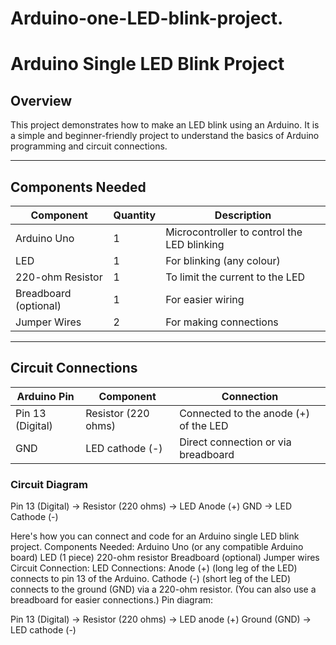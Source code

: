 # Arduino-one-LED-blink-project.
# Arduino Single LED Blink Project

## Overview
This project demonstrates how to make an LED blink using an Arduino. It is a simple and beginner-friendly project to understand the basics of Arduino programming and circuit connections.

---

## Components Needed
| Component            | Quantity | Description                                  |
|----------------------|----------|----------------------------------------------|
| Arduino Uno          | 1        | Microcontroller to control the LED blinking |
| LED                  | 1        | For blinking (any colour)                   |
| 220-ohm Resistor     | 1        | To limit the current to the LED             |
| Breadboard (optional)| 1        | For easier wiring                           |
| Jumper Wires         | 2        | For making connections                      |

---

## Circuit Connections

| Arduino Pin        | Component               | Connection                               |
|---------------------|-------------------------|------------------------------------------|
| Pin 13 (Digital)   | Resistor (220 ohms)     | Connected to the anode (+) of the LED    |
| GND                | LED cathode (-)        | Direct connection or via breadboard      |

### **Circuit Diagram**
Pin 13 (Digital) -> Resistor (220 ohms) -> LED Anode (+)
GND             -> LED Cathode (-)

Here's how you can connect and code for an Arduino single  LED blink project.
Components Needed:
Arduino Uno (or any compatible Arduino board)
LED (1 piece)
220-ohm resistor
Breadboard (optional)
Jumper wires
Circuit Connection:
LED Connections:
Anode (+) (long leg of the LED) connects to pin 13 of the Arduino.
Cathode (-) (short leg of the LED) connects to the ground (GND) via a 220-ohm resistor.
(You can also use a breadboard for easier connections.)
Pin diagram:

Pin 13 (Digital) -> Resistor (220 ohms) -> LED anode (+)
Ground (GND) -> LED cathode (-)
